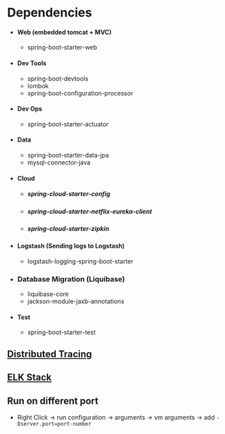 Dependencies
============

- #### Web (embedded tomcat + MVC)
    - spring-boot-starter-web
- #### Dev Tools
    - spring-boot-devtools
    - lombok
    - spring-boot-configuration-processor
- #### Dev Ops
    - spring-boot-starter-actuator
- #### Data
    - spring-boot-starter-data-jpa
    - mysql-connector-java
- #### Cloud
    - ##### spring-cloud-starter-config
    - ##### spring-cloud-starter-netflix-eureka-client
    - ##### spring-cloud-starter-zipkin
- #### Logstash (Sending logs to Logstash)
  - logstash-logging-spring-boot-starter
- ### Database Migration (Liquibase)
    - liquibase-core
    - jackson-module-jaxb-annotations
- #### Test
    - spring-boot-starter-test

[Distributed Tracing](./../moreinfo.md#distributed-tracing)
-----------------------------------------------------------
[ELK Stack](./../moreinfo.md#elk-stack)
---------------------------------------

Run on different port
---------------------
- Right Click -> run configuration -> arguments -> vm arguments -> add ```-Dserver.port=port-number```



